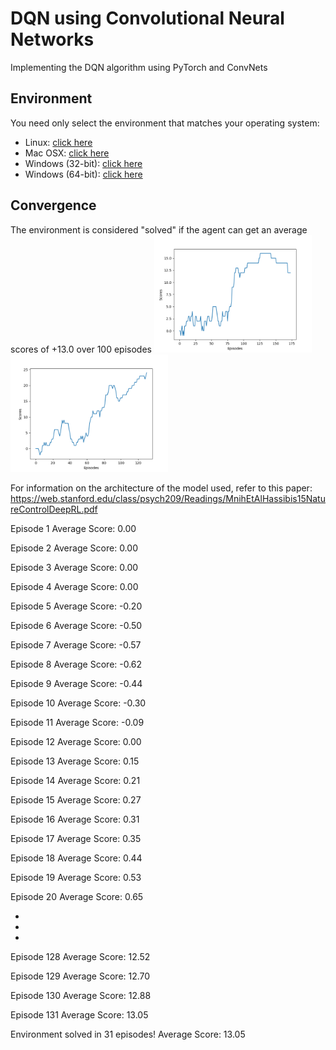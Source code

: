 # DQN using Convolutional Neural Networks
Implementing the DQN algorithm using PyTorch and ConvNets

## Environment
You need only select the environment that matches your operating system:

   - Linux: [click here](https://s3-us-west-1.amazonaws.com/udacity-drlnd/P1/Banana/VisualBanana_Linux.zip)
   - Mac OSX: [click here](https://s3-us-west-1.amazonaws.com/udacity-drlnd/P1/Banana/VisualBanana.app.zip)
   - Windows (32-bit): [click here](https://s3-us-west-1.amazonaws.com/udacity-drlnd/P1/Banana/VisualBanana_Windows_x86.zip)
   - Windows (64-bit): [click here](https://s3-us-west-1.amazonaws.com/udacity-drlnd/P1/Banana/VisualBanana_Windows_x86_64.zip)

## Convergence
The environment is considered "solved" if the agent can get an average scores of +13.0 over 100 episodes
<img src="images/ConvDQN.png" width="50%" align="top-left" alt="" title="Banana" />
<img src="images/ConvDQN_1.png" width="50%" align="top-left" alt="" title="Banana1" />

For information on the architecture of the model used, refer to this paper:
https://web.stanford.edu/class/psych209/Readings/MnihEtAlHassibis15NatureControlDeepRL.pdf

Episode 1	Average Score: 0.00

Episode 2	Average Score: 0.00

Episode 3	Average Score: 0.00

Episode 4	Average Score: 0.00

Episode 5	Average Score: -0.20

Episode 6	Average Score: -0.50

Episode 7	Average Score: -0.57

Episode 8	Average Score: -0.62

Episode 9	Average Score: -0.44

Episode 10	Average Score: -0.30

Episode 11	Average Score: -0.09

Episode 12	Average Score: 0.00

Episode 13	Average Score: 0.15

Episode 14	Average Score: 0.21

Episode 15	Average Score: 0.27

Episode 16	Average Score: 0.31

Episode 17	Average Score: 0.35

Episode 18	Average Score: 0.44

Episode 19	Average Score: 0.53

Episode 20	Average Score: 0.65

*

*

*

Episode 128	Average Score: 12.52

Episode 129	Average Score: 12.70

Episode 130	Average Score: 12.88

Episode 131	Average Score: 13.05

Environment solved in 31 episodes!	Average Score: 13.05

